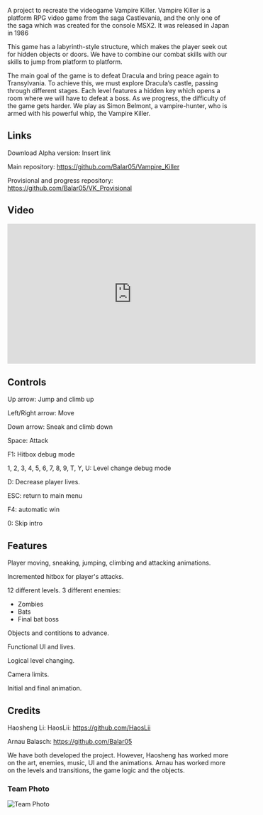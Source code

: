 A project to recreate the videogame Vampire Killer.
Vampire Killer is a platform RPG video game from the saga Castlevania, and the only one of the saga which was created for the console MSX2. It was released in Japan in 1986

This game has a labyrinth-style structure, which makes the player seek out for hidden objects or doors. We have to combine our combat skills with our skills to jump from platform to platform.

The main goal of the game is to defeat Dracula and bring peace again to Transylvania. To achieve this, we must explore Dracula’s castle, passing through different stages. Each level features a hidden key which opens a room where we will have to defeat a boss. As we progress, the difficulty of the game gets harder. We play as Simon Belmont, a vampire-hunter, who is armed with his powerful whip, the Vampire Killer.

## Links

Download Alpha version: Insert link

Main repository: https://github.com/Balar05/Vampire_Killer

Provisional and progress repository: https://github.com/Balar05/VK_Provisional

## Video

<iframe width="560" height="315" src="https://www.youtube.com/embed/mhIrhcZ087c" title="YouTube video player"
frameborder="0" allow="accelerometer; autoplay; clipboard-write; encrypted-media; gyroscope;
picture-in-picture" allowfullscreen></iframe>

## Controls
Up arrow: Jump and climb up

Left/Right arrow: Move

Down arrow: Sneak and climb down

Space: Attack

F1: Hitbox debug mode

1, 2, 3, 4, 5, 6, 7, 8, 9, T, Y, U: Level change debug mode

D: Decrease player lives.

ESC: return to main menu

F4: automatic win

0: Skip intro

## Features
 
 Player moving, sneaking, jumping, climbing and attacking animations.
 
 Incremented hitbox for player's attacks.
 
 12 different levels.
3 different enemies:
* Zombies
* Bats
* Final bat boss

Objects and contitions to advance.

Functional UI and lives.

Logical level changing.

Camera limits.

Initial and final animation.

## Credits
Haosheng Li: HaosLii: https://github.com/HaosLii

Arnau Balasch: https://github.com/Balar05

We have both developed the project. However, Haosheng has worked more on the art, enemies, music, UI and the animations. Arnau has worked more on the levels and transitions, the game logic and the objects.  

### Team Photo
![Team Photo](https://github.com/Balar05/Vampire_Killer/assets/160216430/b3e01e5a-d34a-4e3b-8247-ccb6832a2fe1)
